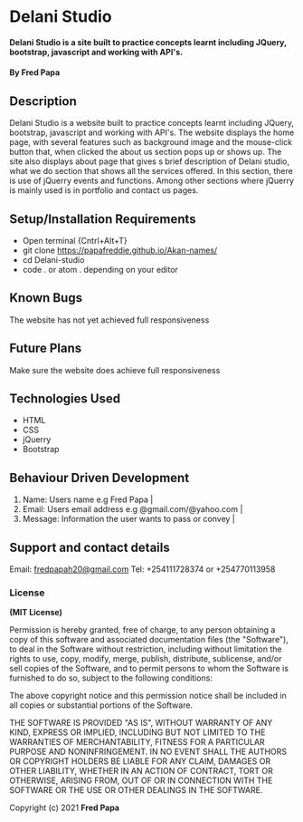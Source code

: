 # Delani Studio
#### Delani Studio is a site built to practice concepts learnt including JQuery, bootstrap, javascript and working with API's.
#### By **Fred Papa**
## Description
Delani Studio is a website built to practice concepts learnt including JQuery, bootstrap, javascript and working with API's. The website displays the home page, with several features such as background image and the mouse-click button that, when clicked the about us section pops up or shows up.
The site also displays about page that gives s brief description of Delani studio, what we do section that shows all the services offered. In this section, there is use of jQuerry events and functions. Among other sections where jQuerry is mainly used is in portfolio and contact us pages.
## Setup/Installation Requirements
* Open terminal {Cntrl+Alt+T}
* git clone https://papafreddie.github.io/Akan-names/
* cd Delani-studio
* code . or atom . depending on your editor
## Known Bugs
The website has not yet achieved full responsiveness

## Future Plans
Make sure the website does achieve full responsiveness 
## Technologies Used
* HTML
* CSS
* jQuerry
* Bootstrap
## Behaviour Driven Development
1. Name: Users name e.g Fred Papa |
2. Email: Users email address e.g @gmail.com/@yahoo.com |
3. Message: Information the user wants to pass or convey |
## Support and contact details
Email: fredpapah20@gmail.com
Tel: +254111728374 or +254770113958
### License
**(MIT License)**

Permission is hereby granted, free of charge, to any person obtaining a copy
of this software and associated documentation files (the "Software"), to deal
in the Software without restriction, including without limitation the rights
to use, copy, modify, merge, publish, distribute, sublicense, and/or sell
copies of the Software, and to permit persons to whom the Software is
furnished to do so, subject to the following conditions:

The above copyright notice and this permission notice shall be included in all
copies or substantial portions of the Software.

THE SOFTWARE IS PROVIDED "AS IS", WITHOUT WARRANTY OF ANY KIND, EXPRESS OR
IMPLIED, INCLUDING BUT NOT LIMITED TO THE WARRANTIES OF MERCHANTABILITY,
FITNESS FOR A PARTICULAR PURPOSE AND NONINFRINGEMENT. IN NO EVENT SHALL THE
AUTHORS OR COPYRIGHT HOLDERS BE LIABLE FOR ANY CLAIM, DAMAGES OR OTHER
LIABILITY, WHETHER IN AN ACTION OF CONTRACT, TORT OR OTHERWISE, ARISING FROM,
OUT OF OR IN CONNECTION WITH THE SOFTWARE OR THE USE OR OTHER DEALINGS IN THE
SOFTWARE.

Copyright (c) 2021 **Fred Papa**
  